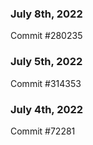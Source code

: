 ### July 8th, 2022

Commit #280235

### July 5th, 2022

Commit #314353


### July 4th, 2022

Commit #72281
